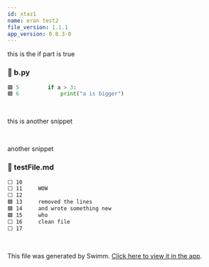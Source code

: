 ```yaml
---
id: xtaz1
name: eran test2
file_version: 1.1.1
app_version: 0.8.3-0
---
```


this is the if part is true
<!-- NOTE-swimm-snippet: the lines below link your snippet to Swimm -->
### 📄 b.py
```python
🟩 5      	if a > 3:
🟩 6      		print("a is bigger")
```

<br/>

this is another snippet

<br/>

another snippet
<!-- NOTE-swimm-snippet: the lines below link your snippet to Swimm -->
### 📄 testFile.md
```markdown
⬜ 10     
⬜ 11     WOW
⬜ 12     
🟩 13     removed the lines
🟩 14     and wrote something new
🟩 15     who
⬜ 16     clean file
⬜ 17     
```

<br/>

This file was generated by Swimm. [Click here to view it in the app](https://swimm-web-app.web.app/repos/Z2l0aHViJTNBJTNBdGVzdC1naXRodWItYXBwJTNBJTNBc3dpbW1pbw==/docs/xtaz1).
